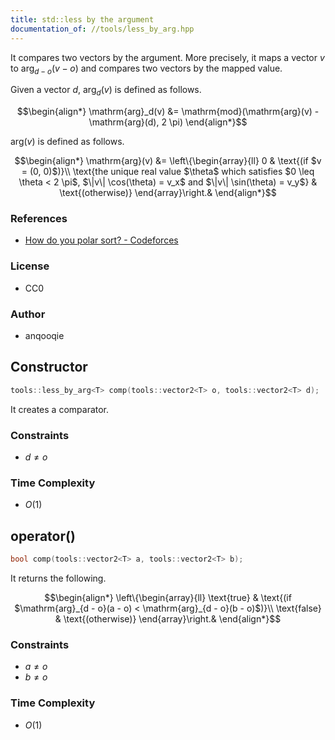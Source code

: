 ```yaml
---
title: std::less by the argument
documentation_of: //tools/less_by_arg.hpp
---
```


It compares two vectors by the argument.
More precisely, it maps a vector $v$ to $\mathrm{arg}_{d - o}(v - o)$ and compares two vectors by the mapped value.

Given a vector $d$, $\mathrm{arg}_d(v)$ is defined as follows.

$$\begin{align*}
\mathrm{arg}_d(v) &= \mathrm{mod}(\mathrm{arg}(v) - \mathrm{arg}(d), 2 \pi)
\end{align*}$$

$\mathrm{arg}(v)$ is defined as follows.

$$\begin{align*}
\mathrm{arg}(v) &= \left\{\begin{array}{ll}
0 & \text{(if $v = (0, 0)$)}\\
\text{the unique real value $\theta$ which satisfies $0 \leq \theta < 2 \pi$, $\|v\| \cos(\theta) = v_x$ and $\|v\| \sin(\theta) = v_y$} & \text{(otherwise)}
\end{array}\right.&
\end{align*}$$

### References
- [How do you polar sort? - Codeforces](https://codeforces.com/blog/entry/72815)

### License
- CC0

### Author
- anqooqie

## Constructor
```cpp
tools::less_by_arg<T> comp(tools::vector2<T> o, tools::vector2<T> d);
```

It creates a comparator.

### Constraints
- $d \neq o$

### Time Complexity
- $O(1)$

## operator()
```cpp
bool comp(tools::vector2<T> a, tools::vector2<T> b);
```

It returns the following.

$$\begin{align*}
\left\{\begin{array}{ll}
\text{true} & \text{(if $\mathrm{arg}_{d - o}(a - o) < \mathrm{arg}_{d - o}(b - o)$)}\\
\text{false} & \text{(otherwise)}
\end{array}\right.&
\end{align*}$$

### Constraints
- $a \neq o$
- $b \neq o$

### Time Complexity
- $O(1)$
